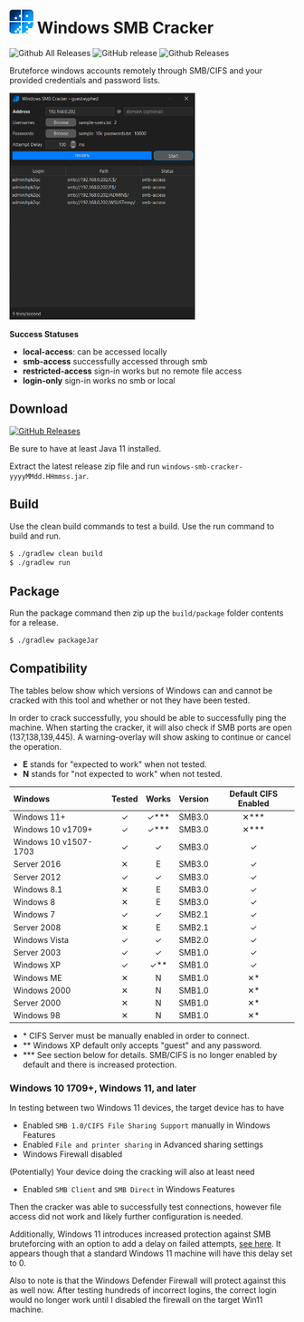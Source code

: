 # <img src='./src/main/resources/icon.png' width=42> Windows SMB Cracker

![Github All Releases](https://img.shields.io/github/downloads/mattwright324/windows-smb-cracker/total.svg?style=flat-square)
![GitHub release](https://img.shields.io/github/release/mattwright324/windows-smb-cracker.svg?style=flat-square)
![Github Releases](https://img.shields.io/github/downloads/mattwright324/windows-smb-cracker/latest/total.svg?style=flat-square)

Bruteforce windows accounts remotely through SMB/CIFS and your provided credentials and password lists.

<img src='./README_preview.png' height="400px">

**Success Statuses**

* **local-access**: can be accessed locally
* **smb-access** successfully accessed through smb
* **restricted-access** sign-in works but no remote file access
* **login-only** sign-in works no smb or local

## Download

[![GitHub Releases](https://img.shields.io/badge/downloads-releases-brightgreen.svg?maxAge=60&style=flat-square)](https://github.com/mattwright324/jpowder-game/releases)

Be sure to have at least Java 11 installed.

Extract the latest release zip file and run `windows-smb-cracker-yyyyMMdd.HHmmss.jar`.

## Build

Use the clean build commands to test a build. Use the run command to build and run.

```sh
$ ./gradlew clean build
$ ./gradlew run
```

## Package

Run the package command then zip up the `build/package` folder contents for a release.

```sh
$ ./gradlew packageJar
```

## Compatibility

The tables below show which versions of Windows can and cannot be cracked with this tool
and whether or not they have been tested.

In order to crack successfully, you should be able to successfully ping the machine.
When starting the cracker, it will also check if SMB ports are open (137,138,139,445).
A warning-overlay will show asking to continue or cancel the operation.

* **E** stands for "expected to work" when not tested.
* **N** stands for "not expected to work" when not tested.

| Windows               |  Tested  |    Works    | Version | Default CIFS Enabled |
|:----------------------|:--------:|:-----------:|:-------:|:--------------------:|
| Windows 11+           | &#10003; | &#10003;*** | SMB3.0  |     &#10005;***      |
| Windows 10 v1709+     | &#10003; | &#10003;*** | SMB3.0  |     &#10005;***      |
| Windows 10 v1507-1703 | &#10003; |  &#10003;   | SMB3.0  |       &#10003;       |
| Server 2016           | &#10005; |      E      | SMB3.0  |       &#10003;       |
| Server 2012           | &#10003; |  &#10003;   | SMB3.0  |       &#10003;       |
| Windows 8.1           | &#10005; |      E      | SMB3.0  |       &#10003;       |
| Windows 8             | &#10005; |      E      | SMB3.0  |       &#10003;       |
| Windows 7             | &#10003; |  &#10003;   | SMB2.1  |       &#10003;       |
| Server 2008           | &#10005; |      E      | SMB2.1  |       &#10003;       |
| Windows Vista         | &#10003; |  &#10003;   | SMB2.0  |       &#10003;       |
| Server 2003           | &#10003; |  &#10003;   | SMB1.0  |       &#10003;       |
| Windows XP            | &#10003; | &#10003;**  | SMB1.0  |       &#10003;       |
| Windows ME            | &#10005; |      N      | SMB1.0  |      &#10005;*       |
| Windows 2000          | &#10005; |      N      | SMB1.0  |      &#10005;*       |
| Server 2000           | &#10005; |      N      | SMB1.0  |      &#10005;*       |
| Windows 98            | &#10005; |      N      | SMB1.0  |      &#10005;*       |

* \* CIFS Server must be manually enabled in order to connect.
* \** Windows XP default only accepts "guest" and any password.
* \*** See section below for details. SMB/CIFS is no longer enabled by default and there is increased protection.

### Windows 10 1709+, Windows 11, and later

In testing between two Windows 11 devices, the target device has to have

- Enabled `SMB 1.0/CIFS File Sharing Support` manually in Windows Features
- Enabled `File and printer sharing` in Advanced sharing settings
- Windows Firewall disabled

(Potentially) Your device doing the cracking will also at least need

- Enabled `SMB Client` and `SMB Direct` in Windows Features

Then the cracker was able to successfully test connections, however file access did not work and likely further
configuration is needed.

Additionally, Windows 11 introduces increased protection against SMB
bruteforcing with an option to add a delay on failed attempts,
[see here](https://www.bleepingcomputer.com/news/microsoft/windows-11-gets-better-protection-against-smb-brute-force-attacks/).
It appears though that a standard Windows 11 machine will have this delay set to 0.

Also to note is that the Windows Defender Firewall will protect against this as well now.
After testing hundreds of incorrect logins, the correct login would no longer work until I disabled the firewall on the
target Win11 machine.
